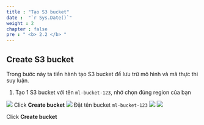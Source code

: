 ```yaml
---
title : "Tạo S3 bucket"
date :  "`r Sys.Date()`" 
weight : 2 
chapter : false
pre : " <b> 2.2 </b> "
---
```


## Create S3 bucket
Trong bước này ta tiến hành tạo S3 bucket để lưu trữ mô hình và mã thực thi suy luận.

1. Tạo 1 S3 bucket với tên ```ml-bucket-123```, nhớ chọn đúng region của bạn

![](images/saved/010.png)
Click **Create bucket**
![](images/saved/011.png)
Đặt tên bucket ```ml-bucket-123```
![](images/saved/012.png)
![](images/saved/013.png)

Click **Create bucket**